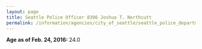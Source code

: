 ```yaml
---
layout: page
title: Seattle Police Officer 8396 Joshua T. Northcutt
permalink: /information/agencies/city_of_seattle/seattle_police_department/copbook/8396/
---
```


**Age as of Feb. 24, 2016:** 24.0
